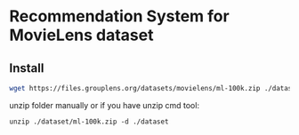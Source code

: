 # Recommendation System for MovieLens dataset

## Install

```sh
wget https://files.grouplens.org/datasets/movielens/ml-100k.zip ./dataset
```

unzip folder manually or if you have unzip cmd tool:

```
unzip ./dataset/ml-100k.zip -d ./dataset
```
